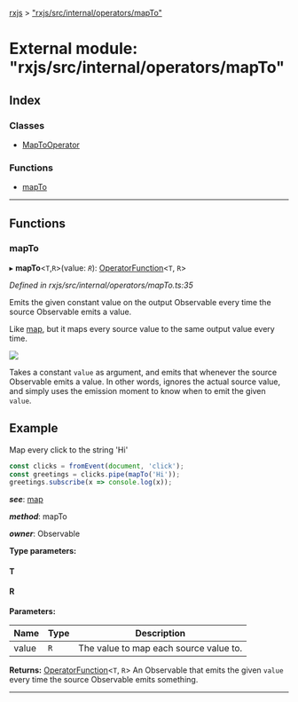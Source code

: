 [rxjs](../README.md) > ["rxjs/src/internal/operators/mapTo"](../modules/_rxjs_src_internal_operators_mapto_.md)

# External module: "rxjs/src/internal/operators/mapTo"

## Index

### Classes

* [MapToOperator](../classes/_rxjs_src_internal_operators_mapto_.maptooperator.md)

### Functions

* [mapTo](_rxjs_src_internal_operators_mapto_.md#mapto)

---

## Functions

<a id="mapto"></a>

###  mapTo

▸ **mapTo**<`T`,`R`>(value: *`R`*): [OperatorFunction](../interfaces/_rxjs_src_internal_types_.operatorfunction.md)<`T`, `R`>

*Defined in rxjs/src/internal/operators/mapTo.ts:35*

Emits the given constant value on the output Observable every time the source Observable emits a value.

Like [map](_rxjs_src_internal_operators_map_.md#map), but it maps every source value to the same output value every time.

![](mapTo.png)

Takes a constant `value` as argument, and emits that whenever the source Observable emits a value. In other words, ignores the actual source value, and simply uses the emission moment to know when to emit the given `value`.

Example
-------

Map every click to the string 'Hi'

```javascript
const clicks = fromEvent(document, 'click');
const greetings = clicks.pipe(mapTo('Hi'));
greetings.subscribe(x => console.log(x));
```

*__see__*: [map](_rxjs_src_internal_operators_map_.md#map)

*__method__*: mapTo

*__owner__*: Observable

**Type parameters:**

#### T 
#### R 
**Parameters:**

| Name | Type | Description |
| ------ | ------ | ------ |
| value | `R` |  The value to map each source value to. |

**Returns:** [OperatorFunction](../interfaces/_rxjs_src_internal_types_.operatorfunction.md)<`T`, `R`>
An Observable that emits the given `value` every time
the source Observable emits something.

___

